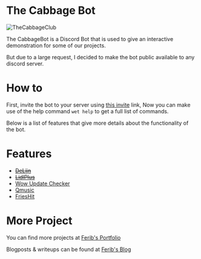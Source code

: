 # The Cabbage Bot
![TheCabbageClub](https://ferib.dev/img/cabbage.png)

The CabbageBot is a Discord Bot that is used to give an interactive demonstration for some of our projects.

But due to a large request, I decided to make the bot public available to any discord server.

# How to 
First, invite the bot to your server using [this invite](https://discordapp.com/oauth2/authorize?client_id=689510366958321878&scope=bot&permissions=8) link,
Now you can make use of the help command ``wet help`` to get a full list of commands.

Below is a list of features that give more details about the functionality of the bot.

# Features
- [~~DeLijn~~](https://github.com/thecabbageclub/CabbageBot/tree/master/Tools/DeLijn)
- [~~LidlPlus~~](https://github.com/thecabbageclub/CabbageBot/tree/master/Tools/LidlPlus)
- [Wow Update Checker](https://github.com/thecabbageclub/CabbageBot/tree/master/Tools/WowUpdateChecker)
- [Qmusic](https://github.com/thecabbageclub/CabbageBot/tree/master/Tools/Qmusic)
- [FriesHit](https://github.com/thecabbageclub/CabbageBot/tree/master/Tools/McDonald/FriesHit)


# More Project
You can find more projects at [Ferib's Portfolio](https://ferib.dev/)

Blogposts & writeups can be found at [Ferib's Blog](https://ferib.dev/portfolio.php?t=Blog+post)


